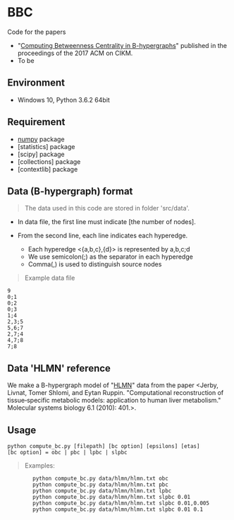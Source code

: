 # BBC

Code for the papers
* "[Computing Betweenness Centrality in B-hypergraphs](http://dx.doi.org/10.1145/3132847.3133093)" published in the proceedings of the 2017 ACM on CIKM.
* To be

## Environment
* Windows 10, Python 3.6.2 64bit

## Requirement
* [numpy](http://www.numpy.org/) package 
* [statistics] package
* [scipy] package
* [collections] package
* [contextlib] package

## Data (B-hypergraph) format
> The data used in this code are stored in folder 'src/data'.

* In data file, the first line must indicate [the number of nodes].

* From the second line, each line indicates each hyperedge.
  * Each hyperedge <{a,b,c},{d}> is represented by a,b,c;d
  * We use semicolon(;) as the separator in each hyperedge
  * Comma(,) is used to distinguish source nodes

> Example data file

```
9
0;1
0;2
0;3
1;4
2,3;5
5,6;7
2,7;4
4,7;8
7;8
```

## Data 'HLMN' reference

We make a B-hypergraph model of "[HLMN](https://www.ncbi.nlm.nih.gov/pmc/articles/PMC2964116/bin/msb201056-s5.xml)" data from the paper <Jerby, Livnat, Tomer Shlomi, and Eytan Ruppin. "Computational reconstruction of tissue‐specific metabolic models: application to human liver metabolism." Molecular systems biology 6.1 (2010): 401.>.


## Usage
	python compute_bc.py [filepath] [bc option] [epsilons] [etas]    
    [bc option] = obc | pbc | lpbc | slpbc
    
> Examples: 
```
        python compute_bc.py data/hlmn/hlmn.txt obc
        python compute_bc.py data/hlmn/hlmn.txt pbc
        python compute_bc.py data/hlmn/hlmn.txt lpbc
        python compute_bc.py data/hlmn/hlmn.txt slpbc 0.01
        python compute_bc.py data/hlmn/hlmn.txt slpbc 0.01,0.005
        python compute_bc.py data/hlmn/hlmn.txt slpbc 0.01 0.1
```